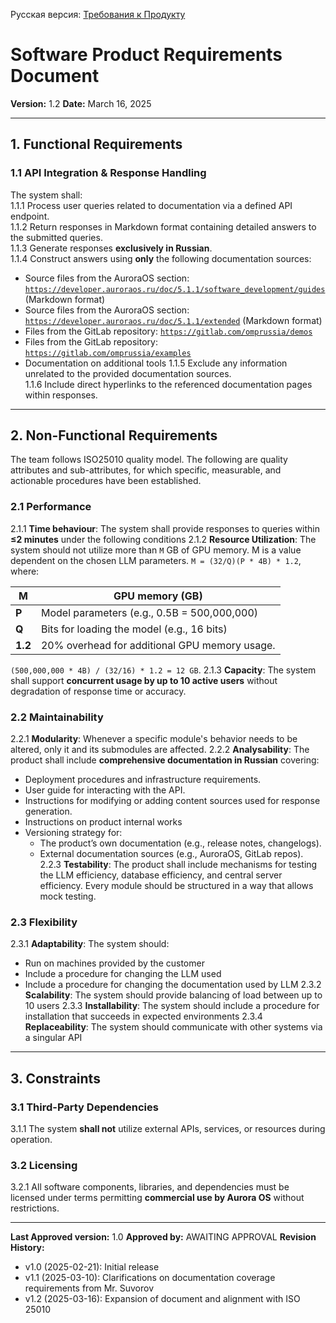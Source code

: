 Русская версия: [Требования к Продукту](<Context and Requirements Management/RU/Требования/Требования к Продукту.md>)

# Software Product Requirements Document  
**Version:** 1.2
**Date:** March 16, 2025  

---

## 1. Functional Requirements  

### 1.1 API Integration & Response Handling  
The system shall:  
1.1.1 Process user queries related to documentation via a defined API endpoint.  
1.1.2 Return responses in Markdown format containing detailed answers to the submitted queries.  
1.1.3 Generate responses **exclusively in Russian**.  
1.1.4 Construct answers using **only** the following documentation sources:  
- Source files from the AuroraOS section: [`https://developer.auroraos.ru/doc/5.1.1/software_development/guides`](https://developer.auroraos.ru/doc/5.1.1/software_development/guides) (Markdown format)  
- Source files from the AuroraOS section: [`https://developer.auroraos.ru/doc/5.1.1/extended`](https://developer.auroraos.ru/doc/5.1.1/extended) (Markdown format)  
- Files from the GitLab repository: [`https://gitlab.com/omprussia/demos`](https://gitlab.com/omprussia/demos)  
- Files from the GitLab repository: [`https://gitlab.com/omprussia/examples`](https://gitlab.com/omprussia/examples) 
- Documentation on additional tools
1.1.5 Exclude any information unrelated to the provided documentation sources.  
1.1.6 Include direct hyperlinks to the referenced documentation pages within responses.  

---

## 2. Non-Functional Requirements  
The team follows ISO25010 quality model. The following are quality attributes and sub-attributes, for which specific, measurable, and actionable procedures have been established.
### 2.1 Performance
2.1.1 **Time behaviour**: The system shall provide responses to queries within **≤2 minutes** under the following conditions
2.1.2 **Resource Utilization**: The system should not utilize more than `M` GB of GPU memory. M is a value dependent on the chosen LLM parameters.
`M = (32/Q)(P * 4B) * 1.2`, where:

| **M**   | GPU memory (GB)                               |
| ------- | --------------------------------------------- |
| **P**   | Model parameters (e.g., 0.5B = 500,000,000)   |
| **Q**   | Bits for loading the model (e.g., 16 bits)    |
| **1.2** | 20% overhead for additional GPU memory usage. |
`(500,000,000 * 4B) / (32/16) * 1.2 = 12 GB`.
2.1.3 **Capacity**: The system shall support **concurrent usage by up to 10 active users** without degradation of response time or accuracy.

### 2.2 Maintainability  
2.2.1 **Modularity**: Whenever a specific module's behavior needs to be altered, only it and its submodules are affected.
2.2.2 **Analysability**: The product shall include **comprehensive documentation in Russian** covering:  
- Deployment procedures and infrastructure requirements.  
- User guide for interacting with the API.  
- Instructions for modifying or adding content sources used for response generation.
- Instructions on product internal works
- Versioning strategy for:  
	- The product’s own documentation (e.g., release notes, changelogs).  
    - External documentation sources (e.g., AuroraOS, GitLab repos).
2.2.3 **Testability**: The product shall include mechanisms for testing the LLM efficiency, database efficiency, and central server efficiency. Every module should be structured in a way that allows mock testing.

### 2.3 Flexibility
2.3.1 **Adaptability**: The system should:
- Run on machines provided by the customer
- Include a procedure for changing the LLM used
- Include a procedure for changing the documentation used by LLM
2.3.2 **Scalability**: The system should provide balancing of load between up to 10 users
2.3.3 **Installability**: The system should include a procedure for installation that succeeds in expected environments
2.3.4 **Replaceability**: The system should communicate with other systems via a singular API

---

## 3. Constraints  

### 3.1 Third-Party Dependencies  
3.1.1 The system **shall not** utilize external APIs, services, or resources during operation.  

### 3.2 Licensing  
3.2.1 All software components, libraries, and dependencies must be licensed under terms permitting **commercial use by Aurora OS** without restrictions.  

---

**Last Approved version:** 1.0
**Approved by:** AWAITING APPROVAL
**Revision History:**  
- v1.0 (2025-02-21): Initial release
- v1.1 (2025-03-10): Clarifications on documentation coverage requirements from Mr. Suvorov
- v1.2 (2025-03-16): Expansion of document and alignment with ISO 25010
